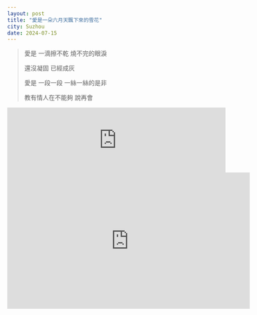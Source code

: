 ```yaml
---
layout: post
title: "愛是一朵六月天飄下來的雪花"
city: Suzhou
date: 2024-07-15
---
```


> 愛是 一滴擦不乾 燒不完的眼淚
>
> 還沒凝固 已經成灰
>
> 愛是 一段一段 一絲一絲的是非
> 
> 教有情人在不能夠 說再會

<iframe allow="autoplay *; encrypted-media *;" frameborder="0" height="150" style="width:100%;max-width:660px;overflow:hidden;background:transparent;" sandbox="allow-forms allow-popups allow-same-origin allow-scripts allow-storage-access-by-user-activation allow-top-navigation-by-user-activation" src="https://embed.music.apple.com/cn/album/people-in-love/151295603?i=151296019&l=en-GB"></iframe>


<iframe width="560" height="315" src="https://www.youtube.com/embed/IKB_fJmW_SE?si=_6fTYEq0ffWxhDGI" title="YouTube video player" frameborder="0" allow="accelerometer; autoplay; clipboard-write; encrypted-media; gyroscope; picture-in-picture; web-share" referrerpolicy="strict-origin-when-cross-origin" allowfullscreen></iframe>
